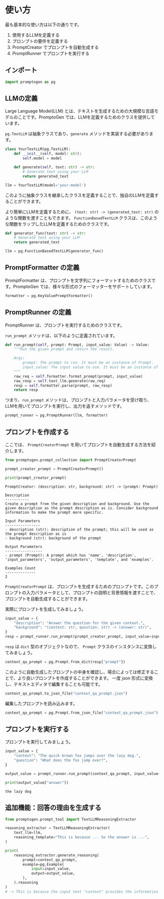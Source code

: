 # 使い方

最も基本的な使い方は以下の通りです。

1. 使用するLLMを定義する
1. プロンプトの要件を定義する
1. PromptCreator でプロンプトを自動生成する
1. PromptRunner でプロンプトを実行する

## インポート
    
```python
import promptogen as pg
```

## LLMの定義

Large Language Model(LLM) とは、テキストを生成するための大規模な言語モデルのことです。PromptoGen では、LLMを定義するためのクラスを提供しています。


`pg.TextLLM` は抽象クラスであり、`generate` メソッドを実装する必要があります。


```python
class YourTextLLM(pg.TextLLM):
    def __init__(self, model: str):
        self.model = model

    def generate(self, text: str) -> str:
        # Generate text using your LLM
        return generated_text
```

```python
llm = YourTextLLM(model='your-model')
```

このように抽象クラスを継承したクラスを定義することで、独自のLLMを定義することができます。

より簡単にLLMを定義するために、 `(text: str) -> (generated_text: str)` のような関数を渡すこともできます。
`FunctionBasedTextLLM` クラスは、このような関数をラップしたLLMを定義するためのクラスです。

```python
def generator_func(text: str) -> str:
    # Generate text using your LLM
    return generated_text

llm = pg.FunctionBasedTextLLM(generator_func)
```

## PromptFormatter の定義

PromptFormatter は、プロンプトを文字列にフォーマットするためのクラスです。PromptoGen では、様々な形式のフォーマッターをサポートしています。

```python
formatter = pg.KeyValuePromptFormatter()
```

## PromptRunner の定義

PromptRunner は、プロンプトを実行するためのクラスです。

`run_prompt` メソッドは、以下のように定義されています。

```python
def run_prompt(self, prompt: Prompt, input_value: Value) -> Value:
    """Run the given prompt and return the result.

    Args:
        prompt: The prompt to run. It must be an instance of Prompt.
        input_value: The input value to use. It must be an instance of Value, which is a dict.
    """
    raw_req = self.formatter.format_prompt(prompt, input_value)
    raw_resp = self.text_llm.generate(raw_req)
    resp = self.formatter.parse(prompt, raw_resp)
    return resp
```

つまり、`run_prompt` メソッドは、プロンプトと入力パラメータを受け取り、LLMを用いてプロンプトを実行し、出力を返すメソッドです。

```python
prompt_runner = pg.PromptRunner(llm, formatter)
```


## プロンプトを作成する

ここでは、 `PromptCreatorPrompt` を用いてプロンプトを自動生成する方法を紹介します。

```python
from promptogen.prompt_collection import PromptCreatorPrompt

prompt_creator_prompt = PromptCreatorPrompt()

print(prompt_creator_prompt)
```

```console
PromptCreator: (description: str, background: str) -> (prompt: Prompt)

Description
-----------
Create a prompt from the given description and background. Use the given description as the prompt description as is. Consider background information to make the prompt more specific.

Input Parameters
----------------
- description (str): description of the prompt; this will be used as the prompt description as is
- background (str): background of the prompt

Output Parameters
-----------------
- prompt (Prompt): A prompt which has 'name', 'description', 'input_parameters', 'output_parameters', 'template', and 'examples'.

Examples Count
--------------
2
```

`PromptCreatorPrompt` は、プロンプトを生成するためのプロンプトです。このプロンプトの入力パラメータとして、プロンプトの説明と背景情報を渡すことで、プロンプトを自動生成することができます。

実際にプロンプトを生成してみましょう。

```python
input_value = {
    "description": "Answer the question for the given context.",
    "background": "(context: str, question: str) -> (answer: str)",
}
resp = prompt_runner.run_prompt(prompt_creator_prompt, input_value=input_value)
```

`resp` は `dict` 型のオブジェクトなので、 `Prompt` クラスのインスタンスに変換してみましょう。

```python
context_qa_prompt = pg.Prompt.from_dict(resp["prompt"])
```

このように自動生成したプロンプトの中身を確認し、場合によっては修正することで、より良いプロンプトを作成することができます。
一度 json 形式に変換し、テキストエディタで編集することも可能です。

```python
context_qa_prompt.to_json_file("context_qa_prompt.json")
```

編集したプロンプトを読み込みます。

```python
context_qa_prompt = pg.Prompt.from_json_file("context_qa_prompt.json")
```

## プロンプトを実行する

プロンプトを実行してみましょう。

```python
input_value = {
    "context": "The quick brown fox jumps over the lazy dog.",
    "question": "What does the fox jump over?",
}

output_value = prompt_runner.run_prompt(context_qa_prompt, input_value=input_value)

print(output_value["answer"])
```

```console
the lazy dog
```

## 追加機能：回答の理由を生成する

```python
from promptogen.prompt_tool import TextLLMReasoningExtractor

reasoning_extractor = TextLLMReasoningExtractor(
    text_llm=llm,
    reasoning_template="This is because ... So the answer is ...",
)

print(
    reasoning_extractor.generate_reasoning(
        prompt=context_qa_prompt,
        example=pg.Example(
            input=input_value,
            output=output_value,
        ),
    ).reasoning
)
# -> This is because the input text "context" provides the information that the quick brown fox jumps over the lazy dog. The input question "question" asks what the fox jumps over. Therefore, the answer is "The fox jumps over the lazy dog" which is derived directly from the context information.
```
